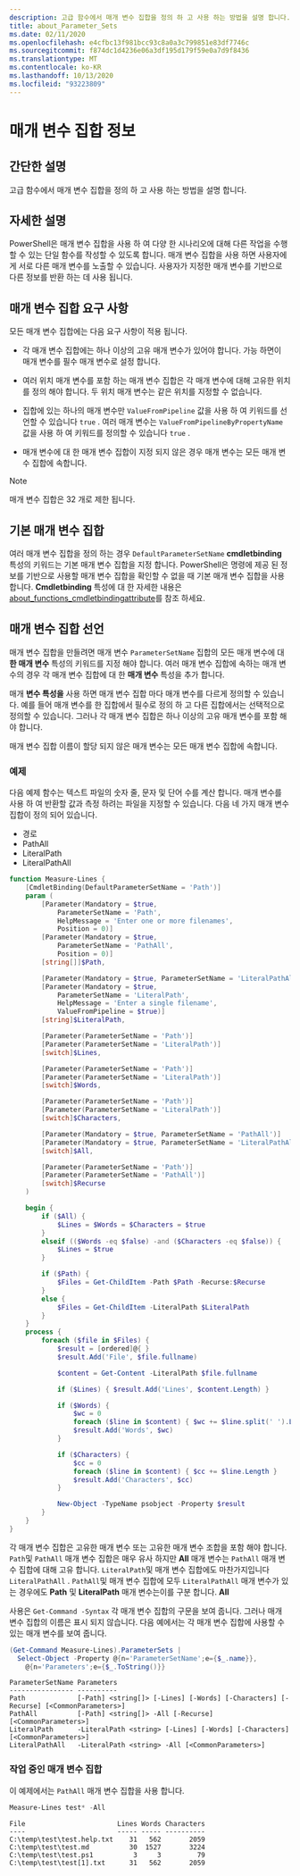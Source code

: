 ```yaml
---
description: 고급 함수에서 매개 변수 집합을 정의 하 고 사용 하는 방법을 설명 합니다.
title: about_Parameter_Sets
ms.date: 02/11/2020
ms.openlocfilehash: e4cfbc13f981bcc93c8a0a3c799851e83df7746c
ms.sourcegitcommit: f874dc1d4236e06a3df195d179f59e0a7d9f8436
ms.translationtype: MT
ms.contentlocale: ko-KR
ms.lasthandoff: 10/13/2020
ms.locfileid: "93223809"
---
```

# <a name="about-parameter-sets"></a>매개 변수 집합 정보

## <a name="short-description"></a>간단한 설명
고급 함수에서 매개 변수 집합을 정의 하 고 사용 하는 방법을 설명 합니다.

## <a name="long-description"></a>자세한 설명

PowerShell은 매개 변수 집합을 사용 하 여 다양 한 시나리오에 대해 다른 작업을 수행할 수 있는 단일 함수를 작성할 수 있도록 합니다. 매개 변수 집합을 사용 하면 사용자에 게 서로 다른 매개 변수를 노출할 수 있습니다. 사용자가 지정한 매개 변수를 기반으로 다른 정보를 반환 하는 데 사용 됩니다.

## <a name="parameter-set-requirements"></a>매개 변수 집합 요구 사항

모든 매개 변수 집합에는 다음 요구 사항이 적용 됩니다.

- 각 매개 변수 집합에는 하나 이상의 고유 매개 변수가 있어야 합니다. 가능 하면이 매개 변수를 필수 매개 변수로 설정 합니다.

- 여러 위치 매개 변수를 포함 하는 매개 변수 집합은 각 매개 변수에 대해 고유한 위치를 정의 해야 합니다. 두 위치 매개 변수는 같은 위치를 지정할 수 없습니다.

- 집합에 있는 하나의 매개 변수만 `ValueFromPipeline` 값을 사용 하 여 키워드를 선언할 수 있습니다 `true` . 여러 매개 변수는 `ValueFromPipelineByPropertyName` 값을 사용 하 여 키워드를 정의할 수 있습니다 `true` .

- 매개 변수에 대 한 매개 변수 집합이 지정 되지 않은 경우 매개 변수는 모든 매개 변수 집합에 속합니다.

> [!NOTE]
> 매개 변수 집합은 32 개로 제한 됩니다.

## <a name="default-parameter-sets"></a>기본 매개 변수 집합

여러 매개 변수 집합을 정의 하는 경우 `DefaultParameterSetName` **cmdletbinding** 특성의 키워드는 기본 매개 변수 집합을 지정 합니다.
PowerShell은 명령에 제공 된 정보를 기반으로 사용할 매개 변수 집합을 확인할 수 없을 때 기본 매개 변수 집합을 사용 합니다. **Cmdletbinding** 특성에 대 한 자세한 내용은 [about_functions_cmdletbindingattribute](about_functions_cmdletbindingattribute.md)를 참조 하세요.

## <a name="declaring-parameter-sets"></a>매개 변수 집합 선언

매개 변수 집합을 만들려면 매개 변수 `ParameterSetName` 집합의 모든 매개 변수에 대 **한 매개 변수** 특성의 키워드를 지정 해야 합니다. 여러 매개 변수 집합에 속하는 매개 변수의 경우 각 매개 변수 집합에 대 한 **매개 변수** 특성을 추가 합니다.

매개 **변수 특성을** 사용 하면 매개 변수 집합 마다 매개 변수를 다르게 정의할 수 있습니다. 예를 들어 매개 변수를 한 집합에서 필수로 정의 하 고 다른 집합에서는 선택적으로 정의할 수 있습니다. 그러나 각 매개 변수 집합은 하나 이상의 고유 매개 변수를 포함 해야 합니다.

매개 변수 집합 이름이 할당 되지 않은 매개 변수는 모든 매개 변수 집합에 속합니다.

### <a name="example"></a>예제

다음 예제 함수는 텍스트 파일의 숫자 줄, 문자 및 단어 수를 계산 합니다. 매개 변수를 사용 하 여 반환할 값과 측정 하려는 파일을 지정할 수 있습니다. 다음 네 가지 매개 변수 집합이 정의 되어 있습니다.

- 경로
- PathAll
- LiteralPath
- LiteralPathAll

```powershell
function Measure-Lines {
    [CmdletBinding(DefaultParameterSetName = 'Path')]
    param (
        [Parameter(Mandatory = $true,
            ParameterSetName = 'Path',
            HelpMessage = 'Enter one or more filenames',
            Position = 0)]
        [Parameter(Mandatory = $true,
            ParameterSetName = 'PathAll',
            Position = 0)]
        [string[]]$Path,

        [Parameter(Mandatory = $true, ParameterSetName = 'LiteralPathAll')]
        [Parameter(Mandatory = $true,
            ParameterSetName = 'LiteralPath',
            HelpMessage = 'Enter a single filename',
            ValueFromPipeline = $true)]
        [string]$LiteralPath,

        [Parameter(ParameterSetName = 'Path')]
        [Parameter(ParameterSetName = 'LiteralPath')]
        [switch]$Lines,

        [Parameter(ParameterSetName = 'Path')]
        [Parameter(ParameterSetName = 'LiteralPath')]
        [switch]$Words,

        [Parameter(ParameterSetName = 'Path')]
        [Parameter(ParameterSetName = 'LiteralPath')]
        [switch]$Characters,

        [Parameter(Mandatory = $true, ParameterSetName = 'PathAll')]
        [Parameter(Mandatory = $true, ParameterSetName = 'LiteralPathAll')]
        [switch]$All,

        [Parameter(ParameterSetName = 'Path')]
        [Parameter(ParameterSetName = 'PathAll')]
        [switch]$Recurse
    )

    begin {
        if ($All) {
            $Lines = $Words = $Characters = $true
        }
        elseif (($Words -eq $false) -and ($Characters -eq $false)) {
            $Lines = $true
        }

        if ($Path) {
            $Files = Get-ChildItem -Path $Path -Recurse:$Recurse
        }
        else {
            $Files = Get-ChildItem -LiteralPath $LiteralPath
        }
    }
    process {
        foreach ($file in $Files) {
            $result = [ordered]@{ }
            $result.Add('File', $file.fullname)

            $content = Get-Content -LiteralPath $file.fullname

            if ($Lines) { $result.Add('Lines', $content.Length) }

            if ($Words) {
                $wc = 0
                foreach ($line in $content) { $wc += $line.split(' ').Length }
                $result.Add('Words', $wc)
            }

            if ($Characters) {
                $cc = 0
                foreach ($line in $content) { $cc += $line.Length }
                $result.Add('Characters', $cc)
            }

            New-Object -TypeName psobject -Property $result
        }
    }
}
```

각 매개 변수 집합은 고유한 매개 변수 또는 고유한 매개 변수 조합을 포함 해야 합니다. `Path`및 `PathAll` 매개 변수 집합은 매우 유사 하지만 **All** 매개 변수는 `PathAll` 매개 변수 집합에 대해 고유 합니다. `LiteralPath`및 매개 변수 집합에도 마찬가지입니다 `LiteralPathAll` . `PathAll`및 매개 변수 집합에 모두 `LiteralPathAll` 매개 변수가 있는 경우에도 **Path** 및 **LiteralPath** 매개 변수는이를 구분 합니다. **All**

사용은 `Get-Command -Syntax` 각 매개 변수 집합의 구문을 보여 줍니다. 그러나 매개 변수 집합의 이름은 표시 되지 않습니다. 다음 예에서는 각 매개 변수 집합에 사용할 수 있는 매개 변수를 보여 줍니다.

```powershell
(Get-Command Measure-Lines).ParameterSets |
  Select-Object -Property @{n='ParameterSetName';e={$_.name}},
    @{n='Parameters';e={$_.ToString()}}
```

```Output
ParameterSetName Parameters
---------------- ----------
Path             [-Path] <string[]> [-Lines] [-Words] [-Characters] [-Recurse] [<CommonParameters>]
PathAll          [-Path] <string[]> -All [-Recurse] [<CommonParameters>]
LiteralPath      -LiteralPath <string> [-Lines] [-Words] [-Characters] [<CommonParameters>]
LiteralPathAll   -LiteralPath <string> -All [<CommonParameters>]
```

### <a name="parameter-sets-in-action"></a>작업 중인 매개 변수 집합

이 예제에서는 `PathAll` 매개 변수 집합을 사용 합니다.

```powershell
Measure-Lines test* -All
```

```Output
File                       Lines Words Characters
----                       ----- ----- ----------
C:\temp\test\test.help.txt    31   562       2059
C:\temp\test\test.md          30  1527       3224
C:\temp\test\test.ps1          3     3         79
C:\temp\test\test[1].txt      31   562       2059
```
